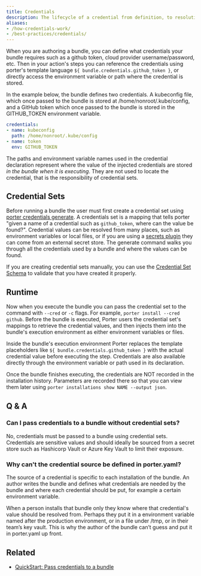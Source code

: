 ```yaml
---
title: Credentials
description: The lifecycle of a credential from definition, to resolution, and finally injection at runtime
aliases:
- /how-credentials-work/
- /best-practices/credentials/
---
```


When you are authoring a bundle, you can define what credentials your bundle
requires such as a github token, cloud provider username/password, etc. Then in
your action's steps you can reference the credentials using porter's template
language `${ bundle.credentials.github_token }`, or directly access the 
environment variable or path where the credential is stored.

In the example below, the bundle defines two credentials. A kubeconfig file,
which once passed to the bundle is stored at /home/nonroot/.kube/config, and a GitHub
token which once passed to the bundle is stored in the GITHUB_TOKEN environment
variable.

```yaml
credentials:
- name: kubeconfig
  path: /home/nonroot/.kube/config
- name: token
  env: GITHUB_TOKEN
```

The paths and environment variable names used in the credential
declaration represent where the value of the injected credentials are stored
_in the bundle when it is executing_. They are not used to locate the credential,
that is the responsibility of credential sets.

## Credential Sets

Before running a bundle the user must first create a credential set using
[porter credentials generate][generate]. A credentials set is a mapping that tells porter
"given a name of a credential such as `github_token`, where can the value be
found?". Credential values can be resolved from many places, such as environment
variables or local files, or if you are using a [secrets
plugin](/plugins/types/#secrets) they can come from an external secret store.
The generate command walks you through all the credentials used by a bundle and
where the values can be found.

If you are creating credential sets manually, you can use the [Credential Set Schema]
to validate that you have created it properly.

[Credential Set Schema]: /src/pkg/schema/credential-set.schema.json

## Runtime

Now when you execute the bundle you can pass the credential set to the command
with `--cred` or `-c` flags. For example, `porter install --cred github`. Before the
bundle is executed, Porter users the credential set's mappings to retrieve the
credential values, and then injects them into the bundle's execution environment 
as either environment variables or files.

Inside the bundle's execution environment Porter replaces the template placeholders
like `${ bundle.credentials.github_token }` with the actual credential value
before executing the step. Credentials are also available directly through the
environment variable or path used in its declaration.

Once the bundle finishes executing, the credentials are NOT recorded in the
installation history. Parameters are recorded there so that you can view them
later using `porter installations show NAME --output json`.

## Q & A

### Can I pass credentials to a bundle without credential sets?

No, credentials must be passed to a bundle using credential sets.
Credentials are sensitive values and should ideally be sourced from a secret store such as Hashicorp Vault or Azure Key Vault to limit their exposure.

### Why can't the credential source be defined in porter.yaml?

The source of a credential is specific to each installation of the bundle. An
author writes the bundle and defines what credentials are needed by the bundle
and where each credential should be put, for example a certain environment
variable.

When a person installs that bundle only they know where that credential's value
should be resolved from. Perhaps they put it in a environment variable named
after the production environment, or in a file under /tmp, or in their team’s
key vault. This is why the author of the bundle can’t guess and put it in
porter.yaml up front.

[generate]: /cli/porter_credentials_generate/

## Related

* [QuickStart: Pass credentials to a bundle](/quickstart/credentials/)
